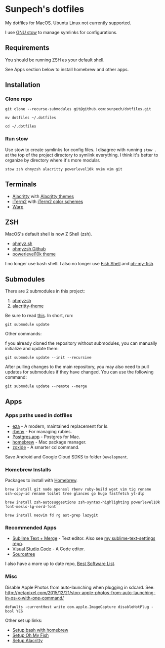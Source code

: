 # Sunpech's dotfiles

My dotfiles for MacOS. Ubuntu Linux not currently supported.

I use [GNU stow](https://www.gnu.org/software/stow/) to manage symlinks for configurations.

## Requirements

You should be running ZSH as your default shell.

See Apps section below to install homebrew and other apps.

## Installation

### Clone repo

```
git clone --recurse-submodules git@github.com:sunpech/dotfiles.git

mv dotfiles ~/.dotfiles

cd ~/.dotfiles
```

### Run stow

Use stow to create symlinks for config files. I disagree with running ```stow .``` at the top of the project directory to symlink everything. I think it's better to organize by directory where it's more modular.

```
stow zsh ohmyzsh alacritty powerlevel10k nvim vim git
```

## Terminals

* [Alacritty](https://alacritty.org/) with [Alacritty themes](https://github.com/alacritty/alacritty-theme)
* [iTerm2](http://www.iterm2.com/) with [iTerm2 color schemes](http://iterm2colorschemes.com/)
* [Warp](https://www.warp.dev/)

## ZSH

MacOS's default shell is now Z Shell (zsh).

* [ohmyz.sh](https://ohmyz.sh/)
* [ohmyzsh Github](https://github.com/ohmyzsh/ohmyzsh)
* [powerlevel10k theme](https://github.com/romkatv/powerlevel10k)

I no longer use bash shell. I also no longer use [Fish Shell](https://fishshell.com/) and [oh-my-fish](https://github.com/oh-my-fish/oh-my-fish).

## Submodules
There are 2 submodules in this project:

1. [ohmyzsh](https://github.com/ohmyzsh/ohmyzsh)
2. [alacritty-theme](https://github.com/alacritty/alacritty-theme)

Be sure to read [this](https://stackoverflow.com/questions/11420701/git-submodule-is-returning-blank/40426513). In short, run:

```
git submodule update
```

Other commands:

f you already cloned the repository without submodules, you can manually initialize and update them:
```
git submodule update --init --recursive
```

After pulling changes to the main repository, you may also need to pull updates for submodules if they have changed. You can use the following command:
```
git submodule update --remote --merge
```

## Apps

### Apps paths used in dotfiles

* [eza](https://github.com/eza-community/eza) - A modern, maintained replacement for ls.
* [rbenv](https://github.com/sstephenson/rbenv) - For managing rubies.
* [Postgres.app](http://postgresapp.com/) - Postgres for Mac.
* [homebrew](http://brew.sh/) - Mac package manager.
* [zoxide](https://github.com/ajeetdsouza/zoxide) - A smarter cd command.

Save Android and Google Cloud SDKS to folder ```Development```.

### Homebrew Installs

Packages to install with [Homebrew](http://brew.sh/).

```
brew install git node openssl rbenv ruby-build wget vim tig rename ssh-copy-id rename toilet tree glances go hugo fastfetch yt-dlp
```

```
brew install zsh-autosuggestions zsh-syntax-highlighting powerlevel10k font-meslo-lg-nerd-font
```

```
brew install neovim fd rg ast-grep lazygit
```

### Recommended Apps

* [Sublime Text + Merge](https://www.sublimetext.com/) - Text editor. Also see [my sublime-text-settings repo](https://github.com/sunpech/sublime-text-settings).
* [Visual Studio Code](https://code.visualstudio.com/) - A Code editor.
* [Sourcetree](https://www.sourcetreeapp.com/)

I also have a more up to date repo, [Best Software List](https://github.com/sunpech/best_software_list).

### Misc

Disable Apple Photos from auto-launching when plugging in sdcard. See: http://petapixel.com/2015/12/21/stop-apple-photos-from-auto-launching-in-os-x-with-one-command/

```
defaults -currentHost write com.apple.ImageCapture disableHotPlug -bool YES
```

Other set up links:

* [Setup bash with homebrew](https://johndjameson.com/blog/updating-your-shell-with-homebrew/)
* [Setup Oh My Fish](https://github.com/oh-my-fish/oh-my-fish)
* [Setup Alacritty](https://www.josean.com/posts/how-to-setup-alacritty-terminal)
